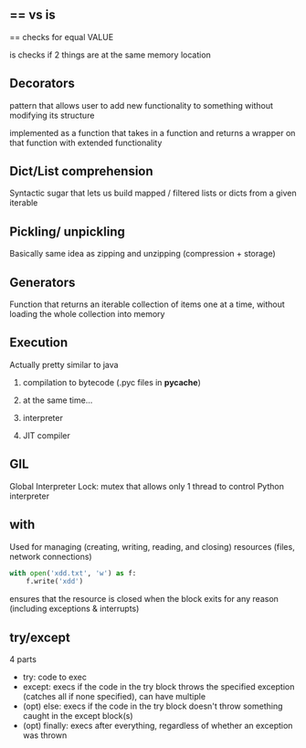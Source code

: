 ## == vs is

== checks for equal VALUE

is checks if 2 things are at the same memory location

## Decorators

pattern that allows user to add new functionality to something without modifying its structure

implemented as a function that takes in a function and returns a wrapper on that function with extended functionality

## Dict/List comprehension

Syntactic sugar that lets us build mapped / filtered lists or dicts from a given iterable

## Pickling/ unpickling

Basically same idea as zipping and unzipping (compression + storage)

## Generators

Function that returns an iterable collection of items one at a time, without loading the whole collection into memory

## Execution

Actually pretty similar to java

1. compilation to bytecode (.pyc files in __pycache__)
2. at the same time...

1. interpreter
2. JIT compiler

## GIL

Global Interpreter Lock: mutex that allows only 1 thread to control Python interpreter

## with
Used for managing (creating, writing, reading, and closing) resources (files, network connections)
```python
with open('xdd.txt', 'w') as f:
	f.write('xdd')
```

ensures that the resource is closed when the block exits for any reason (including exceptions & interrupts)

## try/except
4 parts
- try: code to exec
- except: execs if the code in the try block throws the specified exception (catches all if none specified), can have multiple
- (opt) else: execs if the code in the try block doesn't throw something caught in the except block(s)
- (opt) finally: execs after everything, regardless of whether an exception was thrown

